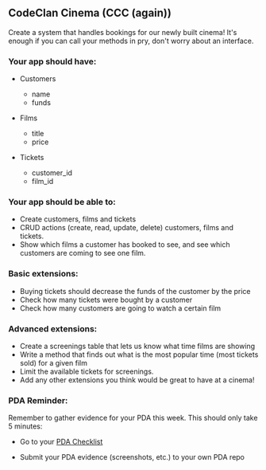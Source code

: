 ## CodeClan Cinema (CCC (again))

Create a system that handles bookings for our newly built cinema!
It's enough if you can call your methods in pry, don't worry about an interface.

### Your app should have:

-   Customers

    -   name
    -   funds

-   Films

    -   title
    -   price

-   Tickets
    -   customer_id
    -   film_id

### Your app should be able to:

-   Create customers, films and tickets
-   CRUD actions (create, read, update, delete) customers, films and tickets.
-   Show which films a customer has booked to see, and see which customers are coming to see one film.

### Basic extensions:

-   Buying tickets should decrease the funds of the customer by the price
-   Check how many tickets were bought by a customer
-   Check how many customers are going to watch a certain film

### Advanced extensions:

-   Create a screenings table that lets us know what time films are showing
-   Write a method that finds out what is the most popular time (most tickets sold) for a given film
-   Limit the available tickets for screenings.
-   Add any other extensions you think would be great to have at a cinema!

### PDA Reminder:

Remember to gather evidence for your PDA this week. This should only take 5 minutes:

-   Go to your [PDA Checklist](https://github.com/codeclan/pda/tree/master/Evidence%20Gathering%20Portfolio)

-   Submit your PDA evidence (screenshots, etc.) to your own PDA repo
